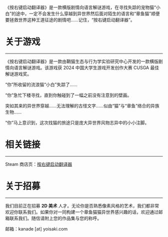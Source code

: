《按右键启动翻译器》是一款横版剧情向语言解谜游戏，在寻找失踪的宠物猫“小白”的途中，一定不会发生什么穿越到异世界然后面对陌生的语言和“章鱼猫”顺便要拯救世界这种王道征途的剧情吧……记住，“按右键启动翻译器”。

# 关于游戏
---

《按右键启动翻译器》是一款由鞘猫生态与行为学实验研究中心开发的一款横版剧情向语言解谜游戏。该游戏获 2024 中国大学生游戏开发创作大赛 CUSGA 最佳解谜游戏奖。

“你”所收留的流浪猫“小白”失踪了……

“你”急忙下楼寻找，直到你触碰到了一幅之前没有注意到的壁画。

突如其来的异世界穿越……无法理解的古怪文字……似由“猫”与“章鱼”络合的异族生物……

“你”马上意识到，这次找猫的旅途只是庞大异世界风物志异中的小小注脚。

# 相关链接
---

Steam 商店页：[按右键启动翻译器](https://store.steampowered.com/app/3128590/)


# 关于招募
---

我们目前正在招募 **2D 美术** 人才。无论你是否熟悉像素风格的艺术，我们都非常欢迎你联系我们。如果你对一同构建一个章鱼猫猫异世界感兴趣的话，欢迎通过邮箱联系我们。随信请附上您的作品集与您的称呼。

邮箱：kanade [at] yoisaki.com